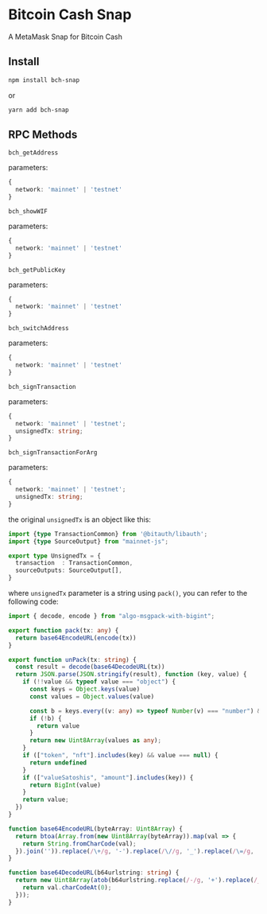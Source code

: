 # Bitcoin Cash Snap

A MetaMask Snap for Bitcoin Cash

## Install
```sh
npm install bch-snap
```
or
```sh
yarn add bch-snap
```

## RPC Methods
`bch_getAddress`

parameters:
```ts
{
  network: 'mainnet' | 'testnet'
}
```

`bch_showWIF`

parameters:
```ts
{
  network: 'mainnet' | 'testnet'
}
```

`bch_getPublicKey`

parameters:
```ts
{
  network: 'mainnet' | 'testnet'
}
```

`bch_switchAddress`

parameters:
```ts
{
  network: 'mainnet' | 'testnet'
}
```

`bch_signTransaction`

parameters:
```ts
{
  network: 'mainnet' | 'testnet';
  unsignedTx: string;
}
```

`bch_signTransactionForArg`

parameters:
```ts
{
  network: 'mainnet' | 'testnet';
  unsignedTx: string;
}
```
the original `unsignedTx` is an object like this:
```ts
import {type TransactionCommon} from '@bitauth/libauth';
import {type SourceOutput} from "mainnet-js";

export type UnsignedTx = {
  transaction  : TransactionCommon,
  sourceOutputs: SourceOutput[],
}
```



where `unsignedTx` parameter is a string using `pack()`, you can refer to the following code:
```ts
import { decode, encode } from "algo-msgpack-with-bigint";

export function pack(tx: any) {
  return base64EncodeURL(encode(tx))
}

export function unPack(tx: string) {
  const result = decode(base64DecodeURL(tx))
  return JSON.parse(JSON.stringify(result), function (key, value) {
    if (!!value && typeof value === "object") {
      const keys = Object.keys(value)
      const values = Object.values(value)

      const b = keys.every((v: any) => typeof Number(v) === "number") && values.every((v: any) => typeof v === "number")
      if (!b) {
        return value
      }
      return new Uint8Array(values as any);
    }
    if (["token", "nft"].includes(key) && value === null) {
      return undefined
    }
    if (["valueSatoshis", "amount"].includes(key)) {
      return BigInt(value)
    }
    return value;
  })
}

function base64EncodeURL(byteArray: Uint8Array) {
  return btoa(Array.from(new Uint8Array(byteArray)).map(val => {
    return String.fromCharCode(val);
  }).join('')).replace(/\+/g, '-').replace(/\//g, '_').replace(/\=/g, '');
}

function base64DecodeURL(b64urlstring: string) {
  return new Uint8Array(atob(b64urlstring.replace(/-/g, '+').replace(/_/g, '/')).split('').map(val => {
    return val.charCodeAt(0);
  }));
}
```
